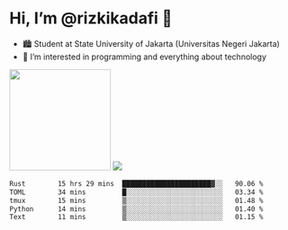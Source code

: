# Hi, I’m @rizkikadafi 👋
- 🏙 Student at State University of Jakarta (Universitas Negeri Jakarta)
- 👀 I’m interested in programming and everything about technology
<img height="180em" src="https://github-readme-stats.vercel.app/api?username=rizkikadafi&show_icons=true&hide_border=true&&count_private=true&include_all_commits=true" />
<img src="https://github-readme-stats.vercel.app/api/top-langs/?username=rizkikadafi&show_icons=true&hide_border=true&&count_private=true&include_all_commits=true" />

<!--START_SECTION:waka-->

```txt
Rust        15 hrs 29 mins  ██████████████████████▓░░   90.06 %
TOML        34 mins         █░░░░░░░░░░░░░░░░░░░░░░░░   03.34 %
tmux        15 mins         ▒░░░░░░░░░░░░░░░░░░░░░░░░   01.48 %
Python      14 mins         ▒░░░░░░░░░░░░░░░░░░░░░░░░   01.40 %
Text        11 mins         ▒░░░░░░░░░░░░░░░░░░░░░░░░   01.15 %
```

<!--END_SECTION:waka-->

<!---
rizkikadafi/rizkikadafi is a ✨ special ✨ repository because its `README.md` (this file) appears on your GitHub profile.
You can click the Preview link to take a look at your changes.
--->
